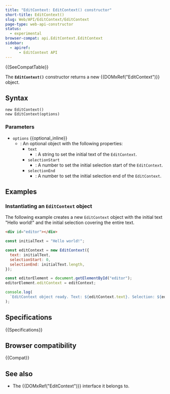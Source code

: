 ```yaml
---
title: "EditContext: EditContext() constructor"
short-title: EditContext()
slug: Web/API/EditContext/EditContext
page-type: web-api-constructor
status:
  - experimental
browser-compat: api.EditContext.EditContext
sidebar:
  - apiref:
      - EditContext API
---
```


{{SeeCompatTable}}

The **`EditContext()`** constructor returns a new {{DOMxRef("EditContext")}} object.

## Syntax

```js-nolint
new EditContext()
new EditContext(options)
```

### Parameters

- `options` {{optional_inline}}
  - : An optional object with the following properties:
    - `text`
      - : A string to set the initial text of the `EditContext`.
    - `selectionStart`
      - : A number to set the initial selection start of the `EditContext`.
    - `selectionEnd`
      - : A number to set the initial selection end of the `EditContext`.

## Examples

### Instantiating an `EditContext` object

The following example creates a new `EditContext` object with the initial text "Hello world!" and the initial selection covering the entire text.

```html
<div id="editor"></div>
```

```js
const initialText = "Hello world!";

const editContext = new EditContext({
  text: initialText,
  selectionStart: 0,
  selectionEnd: initialText.length,
});

const editorElement = document.getElementById("editor");
editorElement.editContext = editContext;

console.log(
  `EditContext object ready. Text: ${editContext.text}. Selection: ${editContext.selectionStart} - ${editContext.selectionEnd}.`,
);
```

## Specifications

{{Specifications}}

## Browser compatibility

{{Compat}}

## See also

- The {{DOMxRef("EditContext")}} interface it belongs to.
